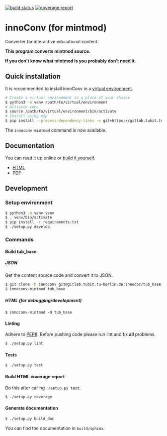 [![build status](https://gitlab.tubit.tu-berlin.de/innodoc/innoconv-mintmod/badges/master/build.svg)](https://gitlab.tubit.tu-berlin.de/innodoc/innoconv-mintmod/commits/master) [![coverage report](https://gitlab.tubit.tu-berlin.de/innodoc/innoconv-mintmod/badges/master/coverage.svg)](https://gitlab.tubit.tu-berlin.de/innodoc/innoconv-mintmod/commits/master)

# innoConv (for mintmod)

Converter for interactive educational content.

**This program converts mintmod source.**

**If you don't know what mintmod is you probably don't need it.**

## Quick installation

It is recommended to install innoConv in a [virtual environment](https://docs.python.org/3/library/venv.html).

```sh
# Create a virtual environment in a place of your choice
$ python3 -m venv /path/to/virtual/environment
# Activate venv
$ source /path/to/virtual/environment/bin/activate
# Install using pip
$ pip install --process-dependency-links -e git+https://gitlab.tubit.tu-berlin.de/innodoc/innoconv-mintmod.git#egg=innoconv-mintmod
```

The ``innoconv-mintmod`` command is now available.

## Documentation

You can read it up online or [build it yourself](#generate-documentation).

- [HTML](https://innoconv-for-mintmod.readthedocs.io/en/latest/index.html)
- [PDF](https://media.readthedocs.org/pdf/innoconv-for-mintmod/latest/innoconv-for-mintmod.pdf)

## Development

### Setup environment

```sh
$ python3 -m venv venv
$ . venv/bin/activate
$ pip install -r requirements.txt
$ ./setup.py develop
```

### Commands

#### Build tub_base

##### JSON

Get the content source code and convert it to JSON.

```sh
$ git clone -b innoconv git@gitlab.tubit.tu-berlin.de:innodoc/tub_base
$ innoconv-mintmod tub_base
```

##### HTML (for debugging/development)

```
$ innoconv-mintmod -d tub_base
```

#### Linting

Adhere to [PEP8](https://www.python.org/dev/peps/pep-0008/). Before pushing code please run lint and fix **all** problems.

```sh
$ ./setup.py lint
```

#### Tests

```sh
$ ./setup.py test
```

#### Build HTML coverage report

Do this after calling `./setup.py test`.

```sh
$ ./setup.py coverage
```

#### Generate documentation

```sh
$ ./setup.py build_doc
```

You can find the documentation in `build/sphinx`.

